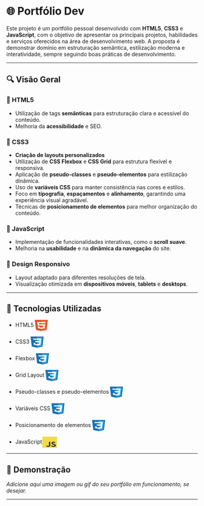 # 🌐 Portfólio Dev

Este projeto é um portfólio pessoal desenvolvido com **HTML5**, **CSS3** e **JavaScript**, com o objetivo de apresentar os principais projetos, habilidades e serviços oferecidos na área de desenvolvimento web. A proposta é demonstrar domínio em estruturação semântica, estilização moderna e interatividade, sempre seguindo boas práticas de desenvolvimento.

---

## 🔍 Visão Geral

### 🧱 HTML5
- Utilização de tags **semânticas** para estruturação clara e acessível do conteúdo.
- Melhoria da **acessibilidade** e SEO.

### 🎨 CSS3
- **Criação de layouts personalizados**
- Utilização de **CSS Flexbox** e **CSS Grid** para estrutura flexível e responsiva.
- Aplicação de **pseudo-classes** e **pseudo-elementos** para estilização dinâmica.
- Uso de **variáveis CSS** para manter consistência nas cores e estilos.
- Foco em **tipografia**, **espaçamentos** e **alinhamento**, garantindo uma experiência visual agradável.
- Técnicas de **posicionamento de elementos** para melhor organização do conteúdo.

### 🧠 JavaScript
- Implementação de funcionalidades interativas, como o **scroll suave**.
- Melhoria na **usabilidade** e na **dinâmica da navegação** do site.

### 📱 Design Responsivo
- Layout adaptado para diferentes resoluções de tela.
- Visualização otimizada em **dispositivos móveis**, **tablets** e **desktops**.

---

## 🚀 Tecnologias Utilizadas


- HTML5<img align="center" alt="icon-HTML" height="30" width="40" src="https://raw.githubusercontent.com/devicons/devicon/master/icons/html5/html5-original.svg"><br>

- CSS3<img align="center" alt="icon-CSS" height="30" width="40" src="https://raw.githubusercontent.com/devicons/devicon/master/icons/css3/css3-original.svg">

- Flexbox<img align="center" alt="icon-CSS" height="30" width="40" src="https://raw.githubusercontent.com/devicons/devicon/master/icons/css3/css3-original.svg">

- Grid Layout<img align="center" alt="icon-CSS" height="30" width="40" src="https://raw.githubusercontent.com/devicons/devicon/master/icons/css3/css3-original.svg">

- Pseudo-classes e pseudo-elementos<img align="center" alt="icon-CSS" height="30" width="40" src="https://raw.githubusercontent.com/devicons/devicon/master/icons/css3/css3-original.svg">

- Variáveis CSS<img align="center" alt="icon-CSS" height="30" width="40" src="https://raw.githubusercontent.com/devicons/devicon/master/icons/css3/css3-original.svg">

- Posicionamento de elementos<img align="center" alt="icon-CSS" height="30" width="40" src="https://raw.githubusercontent.com/devicons/devicon/master/icons/css3/css3-original.svg">

- JavaScript<img align="center" alt="icon-JS" height="30" width="40" src="https://raw.githubusercontent.com/devicons/devicon/master/icons/javascript/javascript-original.svg">

---

## 📸 Demonstração

*Adicione aqui uma imagem ou gif do seu portfólio em funcionamento, se desejar.*

---


